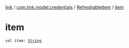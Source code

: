 [link](../../index.md) / [com.tink.model.credentials](../index.md) / [RefreshableItem](index.md) / [item](./item.md)

# item

`val item: `[`String`](https://kotlinlang.org/api/latest/jvm/stdlib/kotlin/-string/index.html)